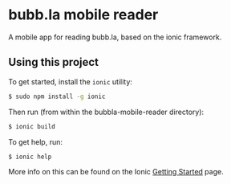 bubb.la mobile reader
=====================

A mobile app for reading bubb.la, based on the ionic framework.

## Using this project

To get started, install the `ionic` utility:

```bash
$ sudo npm install -g ionic
```

Then run (from within the bubbla-mobile-reader directory):

```bash
$ ionic build
```

To get help, run:

```bash
$ ionic help
```

More info on this can be found on the Ionic [Getting Started](http://ionicframework.com/getting-started) page.
